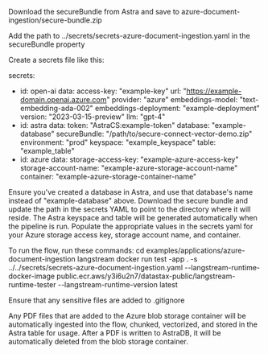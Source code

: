 
Download the secureBundle from Astra and save to azure-document-ingestion/secure-bundle.zip

Add the path to ../secrets/secrets-azure-document-ingestion.yaml in the secureBundle property

Create a secrets file like this:

secrets:
  - id: open-ai
    data:
      access-key: "example-key"
      url: "https://example-domain.openai.azure.com"
      provider: "azure"
      embeddings-model: "text-embedding-ada-002"
      embeddings-deployment: "example-deployment"
      version: "2023-03-15-preview"
      llm: "gpt-4"
  - id: astra
    data:
      token: "AstraCS:example-token"
      database: "example-database"
      secureBundle: "/path/to/secure-connect-vector-demo.zip"
      environment: "prod"
      keyspace: "example_keyspace"
      table: "example_table"
  - id: azure
    data:
      storage-access-key: "example-azure-access-key"
      storage-account-name: "example-azure-storage-account-name"
      container: "example-azure-storage-container-name"

Ensure you've created a database in Astra, and use that database's name instead of "example-database" above.
Download the secure bundle and update the path in the secrets YAML to point to the directory where it will reside.
The Astra keyspace and table will be generated automatically when the pipeline is run.
Populate the appropriate values in the secrets yaml for your Azure storage access key, storage account name, and container.

To run the flow, run these commands:
cd examples/applications/azure-document-ingestion
langstream docker run test -app . -s ../../secrets/secrets-azure-document-ingestion.yaml --langstream-runtime-docker-image public.ecr.aws/y3i6u2n7/datastax-public/langstream-runtime-tester --langstream-runtime-version latest

Ensure that any sensitive files are added to .gitignore

Any PDF files that are added to the Azure blob storage container will be automatically ingested into the flow, chunked, vectorized, and stored in the Astra table for usage.
After a PDF is written to AstraDB, it will be automatically deleted from the blob storage container.